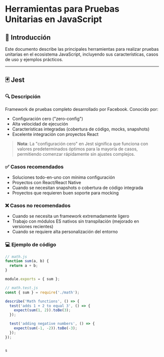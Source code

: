 # Herramientas para Pruebas Unitarias en JavaScript

## 📌 Introducción

Este documento describe las principales herramientas para realizar pruebas unitarias en el ecosistema JavaScript, incluyendo sus características, casos de uso y ejemplos prácticos.

---

## 🃏 Jest

### 🔍 Descripción
Framework de pruebas completo desarrollado por Facebook. Conocido por:
- Configuración cero ("zero-config")
- Alta velocidad de ejecución
- Características integradas (cobertura de código, mocks, snapshots)
- Excelente integración con proyectos React

> **Nota**: La "configuración cero" en Jest significa que funciona con valores predeterminados óptimos para la mayoría de casos, permitiendo comenzar rápidamente sin ajustes complejos.

### ✅ Casos recomendados
- Soluciones todo-en-uno con mínima configuración
- Proyectos con React/React Native
- Cuando se necesitan snapshots o cobertura de código integrada
- Proyectos que requieren buen soporte para mocking

### ❌ Casos no recomendados
- Cuando se necesita un framework extremadamente ligero
- Trabajo con módulos ES nativos sin transpilación (mejorado en versiones recientes)
- Cuando se requiere alta personalización del entorno

### 💻 Ejemplo de código

```javascript
// math.js
function sum(a, b) {
  return a + b;
}

module.exports = { sum };

// math.test.js
const { sum } = require('./math');

describe('Math functions', () => {
  test('adds 1 + 2 to equal 3', () => {
    expect(sum(1, 2)).toBe(3);
  });

  test('adding negative numbers', () => {
    expect(sum(-1, -2)).toBe(-3);
  });
});


s